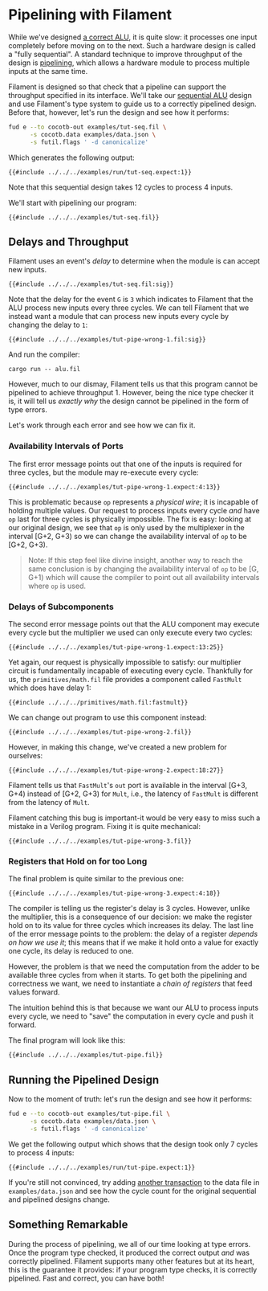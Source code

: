 # Pipelining with Filament

While we've designed [a correct ALU][tut], it is quite slow: it processes one input completely before moving on to the next.
Such a hardware design is called a "fully sequential".
A standard technique to improve throughput of the design is [pipelining][], which allows a hardware module to process multiple inputs at the same time.

Filament is designed so that check that a pipeline can support the throughput specified in its interface.
We'll take our [sequential ALU][seq-alu] design and use Filament's type system to guide us to a correctly pipelined design.
Before that, however, let's run the design and see how it performs:
```bash
fud e --to cocotb-out examples/tut-seq.fil \
      -s cocotb.data examples/data.json \
      -s futil.flags ' -d canonicalize'
```

Which generates the following output:
```
{{#include ../../../examples/run/tut-seq.expect:1}}
```

Note that this sequential design takes 12 cycles to process 4 inputs.

We'll start with pipelining our program:
```filament
{{#include ../../../examples/tut-seq.fil}}
```

## Delays and Throughput

Filament uses an event's *delay* to determine when the module is can accept new inputs.
```filament
{{#include ../../../examples/tut-seq.fil:sig}}
```
Note that the delay for the event `G` is `3` which indicates to Filament that the ALU process new inputs every three cycles.
We can tell Filament that we instead want a module that can process new inputs every cycle by changing the delay to `1`:
```filament
{{#include ../../../examples/tut-pipe-wrong-1.fil:sig}}
```

And run the compiler:
```
cargo run -- alu.fil
```

However, much to our dismay, Filament tells us that this program cannot be pipelined to achieve throughput 1.
However, being the nice type checker it is, it will tell us *exactly why* the design cannot be pipelined in the form of type errors.

Let's work through each error and see how we can fix it.

### Availability Intervals of Ports
The first error message points out that one of the inputs is required for three cycles, but the module may re-execute every cycle:
```
{{#include ../../../examples/tut-pipe-wrong-1.expect:4:13}}
```

This is problematic because `op` represents a *physical wire*; it is incapable of holding multiple values.
Our request to process inputs every cycle *and* have `op` last for three cycles is physically impossible.
The fix is easy: looking at our original design, we see that `op` is only used by the multiplexer in the interval [G+2, G+3) so we can change the availability interval of `op` to be [G+2, G+3).

> Note: If this step feel like divine insight, another way to reach the same conclusion is by changing the availability interval of `op` to be [G, G+1) which will cause the compiler to point out all availability intervals where `op` is used.

### Delays of Subcomponents
The second error message points out that the ALU component may execute every cycle but the multiplier we used can only execute every two cycles:
```
{{#include ../../../examples/tut-pipe-wrong-1.expect:13:25}}
```

Yet again, our request is physically impossible to satisfy: our multiplier circuit is fundamentally incapable of executing every cycle.
Thankfully for us, the `primitives/math.fil` file provides a component called `FastMult` which does have delay 1:
```filament
{{#include ../../../primitives/math.fil:fastmult}}
```

We can change out program to use this component instead:
```filament
{{#include ../../../examples/tut-pipe-wrong-2.fil}}
```

However, in making this change, we've created a new problem for ourselves:
```
{{#include ../../../examples/tut-pipe-wrong-2.expect:18:27}}
```
Filament tells us that `FastMult`'s `out` port is available in the interval [G+3, G+4) instead of [G+2, G+3) for `Mult`, i.e., the latency of `FastMult` is different from the latency of `Mult`.

Filament catching this bug is important-it would be very easy to miss such a mistake in a Verilog program.
Fixing it is quite mechanical:
```filament
{{#include ../../../examples/tut-pipe-wrong-3.fil}}
```

### Registers that Hold on for too Long

The final problem is quite similar to the previous one:
```
{{#include ../../../examples/tut-pipe-wrong-3.expect:4:18}}
```

The compiler is telling us the register's delay is 3 cycles.
However, unlike the multiplier, this is a consequence of our decision: we make the register hold on to its value for three cycles which increases its delay.
The last line of the error message points to the problem: the delay of a register *depends on how we use it*; this means that if we make it hold onto a value for exactly one cycle, its delay is reduced to one.

However, the problem is that we need the computation from the adder to be available three cycles from when it starts.
To get both the pipelining and correctness we want, we need to instantiate a *chain of registers* that feed values forward.

The intuition behind this is that because we want our ALU to process inputs every cycle, we need to "save" the computation in every cycle and push it forward.

The final program will look like this:
```filament
{{#include ../../../examples/tut-pipe.fil}}
```

## Running the Pipelined Design

Now to the moment of truth: let's run the design and see how it performs:
```bash
fud e --to cocotb-out examples/tut-pipe.fil \
      -s cocotb.data examples/data.json \
      -s futil.flags ' -d canonicalize'
```

We get the following output which shows that the design took only 7 cycles to process 4 inputs:
```
{{#include ../../../examples/run/tut-pipe.expect:1}}
```

If you're still not convinced, try adding [another transaction][transaction] to the data file in `examples/data.json` and see how the cycle count for the original sequential and pipelined designs change.

## Something Remarkable

During the process of pipelining, we all of our time looking at type errors.
Once the program type checked, it produced the correct output *and* was correctly pipelined.
Filament supports many other features but at its heart, this is the guarantee it provides: if your program type checks, it is correctly pipelined.
Fast and correct, you can have both!

[tut]: ./tutorial.md
[pipelining]: https://cs.stanford.edu/people/eroberts/courses/soco/projects/risc/pipelining/index.html
[seq-alu]: ./tutorial.md#a-correct-implementation
[transaction]: ./run.md#data-format